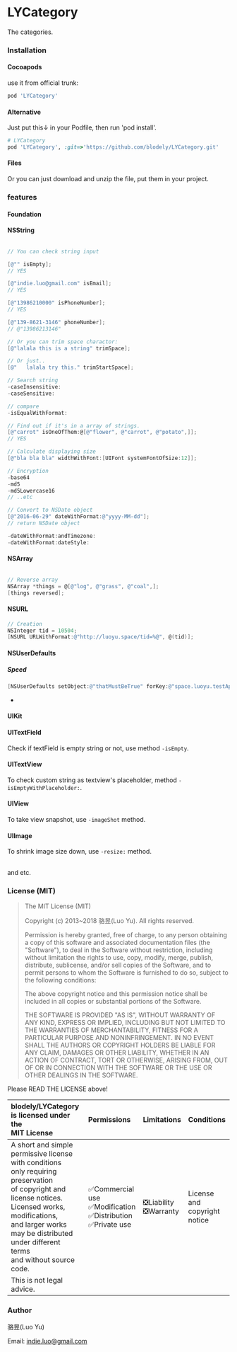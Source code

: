 # LYCategory

The categories.


### Installation

#### Cocoapods

use it from official trunk:

```sh
pod 'LYCategory'
```

#### Alternative

Just put this↓ in your Podfile, then run 'pod install'.

~~~ruby
# LYCategory
pod 'LYCategory', :git=>'https://github.com/blodely/LYCategory.git'
~~~

#### Files

Or you can just download and unzip the file, put them in your project.

### features

#### Foundation

#### NSString

~~~objective-c

// You can check string input

[@"" isEmpty];
// YES

[@"indie.luo@gmail.com" isEmail];
// YES

[@"13986210000" isPhoneNumber];
// YES

[@"139-8621-3146" phoneNumber];
// @"13986213146"

// Or you can trim space charactor:
[@"lalala this is a string" trimSpace];

// Or just..
[@"   lalala try this." trimStartSpace];

// Search string
-caseInsensitive:
-caseSensitive:

// compare
-isEqualWithFormat:

// Find out if it's in a array of strings.
[@"carrot" isOneOfThem:@[@"flower", @"carrot", @"potato",]];
// YES

// Calculate displaying size
[@"bla bla bla" widthWithFont:[UIFont systemFontOfSize:12]];

// Encryption
-base64
-md5
-md5Lowercase16
// ..etc

// Convert to NSDate object
[@"2016-06-29" dateWithFormat:@"yyyy-MM-dd"];
// return NSDate object

-dateWithFormat:andTimezone:
-dateWithFormat:dateStyle:

~~~

#### NSArray

~~~objective-c

// Reverse array
NSArray *things = @[@"log", @"grass", @"coal",];
[things reversed];

~~~


#### NSURL

~~~objective-c
// Creation
NSInteger tid = 10504;
[NSURL URLWithFormat:@"http://luoyu.space/tid=%@", @(tid)];

~~~

#### NSUserDefaults

##### Speed
~~~objective-c
[NSUserDefaults setObject:@"thatMustBeTrue" forKey:@"space.luoyu.testApp.config.isThatTrue"];
~~~

-
#### UIKit

#### UITextField

Check if textField is empty string or not, use method `-isEmpty`.

#### UITextView

To check custom string as textview's placeholder, method `-isEmptyWithPlaceholder:`.

#### UIView

To take view snapshot, use `-imageShot` method.

#### UIImage

To shrink image size down, use `-resize:` method.

<br>
and etc.

### License (MIT)

> 
> The MIT License (MIT)
> 
> Copyright (c) 2013~2018 骆昱(Luo Yu). All rights reserved.
> 
> Permission is hereby granted, free of charge, to any person obtaining a copy of
> this software and associated documentation files (the "Software"), to deal in
> the Software without restriction, including without limitation the rights to
> use, copy, modify, merge, publish, distribute, sublicense, and/or sell copies of
> the Software, and to permit persons to whom the Software is furnished to do so,
> subject to the following conditions:
> 
> The above copyright notice and this permission notice shall be included in all
> copies or substantial portions of the Software.
> 
> THE SOFTWARE IS PROVIDED "AS IS", WITHOUT WARRANTY OF ANY KIND, EXPRESS OR
> IMPLIED, INCLUDING BUT NOT LIMITED TO THE WARRANTIES OF MERCHANTABILITY, FITNESS
> FOR A PARTICULAR PURPOSE AND NONINFRINGEMENT. IN NO EVENT SHALL THE AUTHORS OR
> COPYRIGHT HOLDERS BE LIABLE FOR ANY CLAIM, DAMAGES OR OTHER LIABILITY, WHETHER
> IN AN ACTION OF CONTRACT, TORT OR OTHERWISE, ARISING FROM, OUT OF OR IN
> CONNECTION WITH THE SOFTWARE OR THE USE OR OTHER DEALINGS IN THE SOFTWARE.
> 

Please READ THE LICENSE above!


blodely/LYCategory is licensed under the<br>MIT License|Permissions|Limitations|Conditions
:---|:---|:---|:---
A short and simple permissive license <br>with conditions <br>only requiring preservation <br>of copyright and license notices. <br>Licensed works, modifications, <br>and larger works may be distributed <br>under different terms <br>and without source code.|✅Commercial use<br>✅Modification<br>✅Distribution<br>✅Private use|❎Liability<br>❎Warranty|License and <br>copyright notice
This is not legal advice.|


### Author

骆昱(Luo Yu)

Email: [indie.luo@gmail.com](mailto:indie.luo@gmail.com)

<br><br><br>
